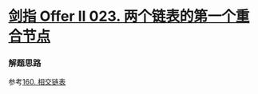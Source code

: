 # [剑指 Offer II 023. 两个链表的第一个重合节点](https://leetcode-cn.com/problems/3u1WK4/)

### 解题思路
参考[160. 相交链表](https://leetcode-cn.com/problems/intersection-of-two-linked-lists/)
